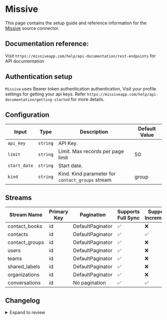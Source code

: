 # Missive
This page contains the setup guide and reference information for the [Missive](https://missiveapp.com/) source connector.

## Documentation reference:
Visit `https://missiveapp.com/help/api-documentation/rest-endpoints` for API documentation

## Authentication setup
`Missive` uses Bearer token authentication authentication, Visit your profile settings for getting your api keys. Refer `https://missiveapp.com/help/api-documentation/getting-started` for more details.

## Configuration

| Input | Type | Description | Default Value |
|-------|------|-------------|---------------|
| `api_key` | `string` | API Key.  |  |
| `limit` | `string` | Limit. Max records per page limit | 50 |
| `start_date` | `string` | Start date.  |  |
| `kind` | `string` | Kind. Kind parameter for `contact_groups` stream | group |

## Streams
| Stream Name | Primary Key | Pagination | Supports Full Sync | Supports Incremental |
|-------------|-------------|------------|---------------------|----------------------|
| contact_books | id | DefaultPaginator | ✅ |  ❌  |
| contacts | id | DefaultPaginator | ✅ |  ✅  |
| contact_groups | id | DefaultPaginator | ✅ |  ❌  |
| users | id | DefaultPaginator | ✅ |  ❌  |
| teams | id | DefaultPaginator | ✅ |  ❌  |
| shared_labels | id | DefaultPaginator | ✅ |  ❌  |
| organizations | id | DefaultPaginator | ✅ |  ❌  |
| conversations | id | No pagination | ✅ |  ✅  |

## Changelog

<details>
  <summary>Expand to review</summary>

| Version | Date | Pull Request | Subject |
| ------------------ | ------------ | --- | ---------------- |
| 0.0.29 | 2025-07-26 | [63814](https://github.com/airbytehq/airbyte/pull/63814) | Update dependencies |
| 0.0.28 | 2025-07-19 | [63423](https://github.com/airbytehq/airbyte/pull/63423) | Update dependencies |
| 0.0.27 | 2025-07-12 | [63267](https://github.com/airbytehq/airbyte/pull/63267) | Update dependencies |
| 0.0.26 | 2025-07-05 | [62608](https://github.com/airbytehq/airbyte/pull/62608) | Update dependencies |
| 0.0.25 | 2025-06-28 | [62333](https://github.com/airbytehq/airbyte/pull/62333) | Update dependencies |
| 0.0.24 | 2025-06-21 | [61921](https://github.com/airbytehq/airbyte/pull/61921) | Update dependencies |
| 0.0.23 | 2025-06-14 | [61038](https://github.com/airbytehq/airbyte/pull/61038) | Update dependencies |
| 0.0.22 | 2025-05-24 | [60202](https://github.com/airbytehq/airbyte/pull/60202) | Update dependencies |
| 0.0.21 | 2025-05-03 | [59460](https://github.com/airbytehq/airbyte/pull/59460) | Update dependencies |
| 0.0.20 | 2025-04-27 | [59098](https://github.com/airbytehq/airbyte/pull/59098) | Update dependencies |
| 0.0.19 | 2025-04-19 | [57913](https://github.com/airbytehq/airbyte/pull/57913) | Update dependencies |
| 0.0.18 | 2025-04-05 | [57048](https://github.com/airbytehq/airbyte/pull/57048) | Update dependencies |
| 0.0.17 | 2025-03-29 | [56709](https://github.com/airbytehq/airbyte/pull/56709) | Update dependencies |
| 0.0.16 | 2025-03-22 | [56070](https://github.com/airbytehq/airbyte/pull/56070) | Update dependencies |
| 0.0.15 | 2025-03-08 | [55478](https://github.com/airbytehq/airbyte/pull/55478) | Update dependencies |
| 0.0.14 | 2025-03-01 | [54823](https://github.com/airbytehq/airbyte/pull/54823) | Update dependencies |
| 0.0.13 | 2025-02-22 | [54289](https://github.com/airbytehq/airbyte/pull/54289) | Update dependencies |
| 0.0.12 | 2025-02-15 | [53831](https://github.com/airbytehq/airbyte/pull/53831) | Update dependencies |
| 0.0.11 | 2025-02-08 | [53297](https://github.com/airbytehq/airbyte/pull/53297) | Update dependencies |
| 0.0.10 | 2025-02-01 | [52785](https://github.com/airbytehq/airbyte/pull/52785) | Update dependencies |
| 0.0.9 | 2025-01-25 | [52289](https://github.com/airbytehq/airbyte/pull/52289) | Update dependencies |
| 0.0.8 | 2025-01-18 | [51808](https://github.com/airbytehq/airbyte/pull/51808) | Update dependencies |
| 0.0.7 | 2025-01-11 | [51183](https://github.com/airbytehq/airbyte/pull/51183) | Update dependencies |
| 0.0.6 | 2024-12-28 | [50141](https://github.com/airbytehq/airbyte/pull/50141) | Update dependencies |
| 0.0.5 | 2024-12-14 | [49631](https://github.com/airbytehq/airbyte/pull/49631) | Update dependencies |
| 0.0.4 | 2024-12-12 | [49238](https://github.com/airbytehq/airbyte/pull/49238) | Update dependencies |
| 0.0.3 | 2024-12-11 | [47796](https://github.com/airbytehq/airbyte/pull/47796) | Starting with this version, the Docker image is now rootless. Please note that this and future versions will not be compatible with Airbyte versions earlier than 0.64 |
| 0.0.2 | 2024-10-28 | [47599](https://github.com/airbytehq/airbyte/pull/47599) | Update dependencies |
| 0.0.1 | 2024-09-22 | [45844](https://github.com/airbytehq/airbyte/pull/45844) | Initial release by [@btkcodedev](https://github.com/btkcodedev) via Connector Builder |

</details>
